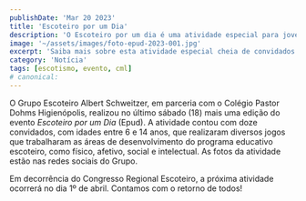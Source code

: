 ```yaml
---
publishDate: 'Mar 20 2023'
title: 'Escoteiro por um Dia'
description: 'O Escoteiro por um dia é uma atividade especial para jovens que querem visitar o Movimento Escoteiro. Saiba mais sobre o evento!'
image: '~/assets/images/foto-epud-2023-001.jpg'
excerpt: 'Saiba mais sobre esta atividade especial cheia de convidados que ocorreu dia 18 de março.'
category: 'Notícia'
tags: [escotismo, evento, cml]
# canonical:
---
```


O Grupo Escoteiro Albert Schweitzer, em parceria com o Colégio Pastor Dohms Higienópolis, realizou no último sábado (18) mais uma edição do evento _Escoteiro por um Dia_ (Epud). A atividade contou com doze convidados, com idades entre 6 e 14 anos, que realizaram diversos jogos que trabalharam as áreas de desenvolvimento do programa educativo escoteiro, como físico, afetivo, social e intelectual. As fotos da atividade estão nas redes sociais do Grupo.

Em decorrência do Congresso Regional Escoteiro, a próxima atividade ocorrerá no dia 1º de abril. Contamos com o retorno de todos!
